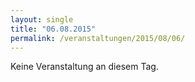 ```yaml
---
layout: single
title: "06.08.2015"
permalink: /veranstaltungen/2015/08/06/
---
```


Keine Veranstaltung an diesem Tag.
